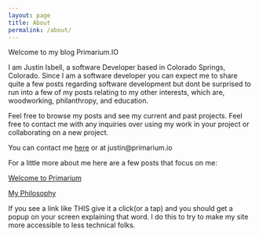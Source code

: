 ```yaml
---
layout: page
title: About
permalink: /about/
---
```


<p>Welcome to my blog Primarium.IO </p>
<p>I am Justin Isbell, a software Developer based in Colorado Springs, Colorado. Since I am a software developer you can expect me to share quite a few posts regarding software development but 
dont be surprised to run into a few of my posts relating to my other interests, which are, woodworking, philanthropy, and education.</p>

<p>Feel free to browse my posts and see my current and past projects. Feel free to contact me with any inquiries over using my work in your project or collaborating on a new project.</p>

<p>You can contact me <a class="aboutlink" href="https://www.primarium.io/contact">here</a> or at justin@primarium.io</p>

For a little more about me here are a few posts that focus on me:

<a class="aboutlink" href="https://primarium.io/general/2016/09/06/welcome-to-primarium.html">Welcome to Primarium</a>

<a class="aboutlink" href="https://primarium.io/tech/2016/09/07/my-philosophy.html">My Philosophy</a>

If you see a link like <span class="defclick" data-target="/def/Example-Def.html">THIS</span> give it a click(or a tap) and you should get a popup on your screen explaining that word. I do this to try to make my site more accessible to less technical folks.
